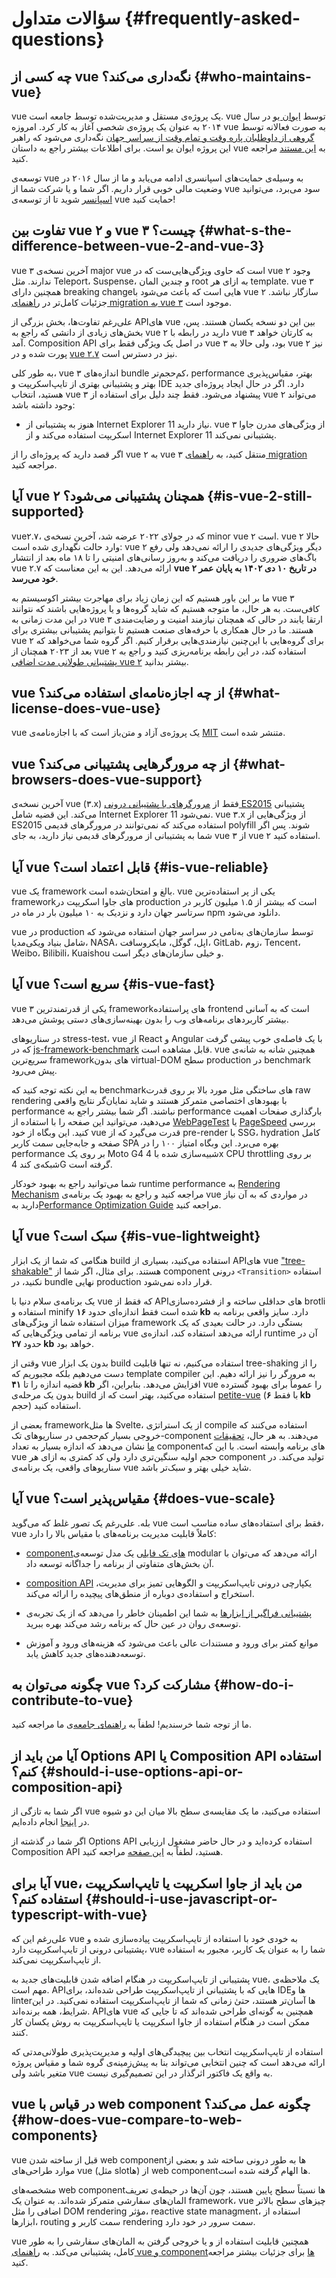 # سؤالات متداول {#frequently-asked-questions}

## چه کسی از vue نگه‌داری می‌کند؟ {#who-maintains-vue}

vue یک پروژه‌ی مستقل و مدیریت‌شده توسط جامعه است. vue توسط [ایوان یو](https://twitter.com/youyuxi) در سال ۲۰۱۴ به عنوان یک پروژه‌ی شخصی آغاز به کار کرد. امروزه vue به صورت فعالانه توسط [گروهی از داوطلبان پاره وقت و تمام وقت از سراسر جهان](/about/team) نگه‌داری می‌شود که راهبر این پروژه ایوان یو است. برای اطلاعات بیشتر راجع به داستان vue به [این مستند](https://www.youtube.com/watch?v=OrxmtDw4pVI) مراجعه کنید.

توسعه‌ی vue به وسیله‌ی حمایت‌های اسپانسری ادامه می‌یابد و ما از سال ۲۰۱۶ در وضعیت مالی خوبی قرار داریم. اگر شما و یا شرکت شما از vue سود می‌برد، می‌توانید [اسپانسر](/sponsor/) شوید تا از توسعه‌ی vue حمایت کنید!

## تفاوت بین vue ۲ و vue ۳ چیست؟ {#what-s-the-difference-between-vue-2-and-vue-3}

vue ۳ آخرین نسخه‌ی major vue است که حاوی ویژگی‌هایی‌ست که در vue ۲ وجود ندارند. مثل Teleport، Suspense، و چندین المان root به ازای هر template. vue ۳ همچنین دارای breaking changeهایی است که باعث می‌شود با vue ۲ سازگار نباشد. جزئیات کامل‌تر در [راهنمای migration به vue ۳](https://v3-migration.vuejs.org/) موجود است.

علی‌رغم تفاوت‌ها، بخش بزرگی از APIهای vue بین این دو نسخه یکسان هستند. پس، بخش‌های زیادی از دانشی که راجع به vue ۲ دارید در رابطه با vue ۳ به کارتان خواهد آمد. Composition API در اصل یک ویژگی فقط برای vue ۳ بود، ولی حالا به vue ۲ نیز پورت شده و در [vue ۲.۷](https://github.com/vuejs/vue/blob/main/CHANGELOG.md#270-2022-07-01) نیز در دسترس است.

به طور کلی، vue ۳ اندازه‌های bundle کم‌حجم‌تر، performance بهتر، مقیاس‌پذیری بهتر و پشتیبانی بهتری از تایپ‌اسکریپت و IDE دارد. اگر در حال ایجاد پروژه‌ای جدید هستید، انتخاب vue ۳ پیشنهاد می‌شود. فقط چند دلیل برای استفاده از vue ۲ می‌تواند وجود داشته باشد:

- هنوز به پشتیبانی از Internet Explorer 11 نیاز دارید. vue ۳ از ویژگی‌های مدرن جاوا اسکریپت استفاده می‌کند و از Internet Explorer 11 پشتیبانی نمی‌کند.

اگر قصد دارید که پروژه‌ای را از vue ۲ به vue ۳ منتقل کنید، به [راهنمای migration](https://v3-migration.vuejs.org/) مراجعه کنید.

## آیا vue ۲ همچنان پشتیبانی می‌شود؟ {#is-vue-2-still-supported}

vue۲.۷، که در جولای ۲۰۲۲ عرضه شد، آخرین نسخه‌ی minor vue ۲ است. vue ۲ حالا وارد حالت نگهداری شده است: vue ۲ دیگر ویژگی‌های جدیدی را ارائه نمی‌دهد ولی رفع باگ‌های ضروری را دریافت می‌کند و به‌روز رسانی‌های امنیتی را تا ۱۸ ماه بعد از انتشار vue ۲.۷ ارائه می‌دهد. این به این معناست که **vue ۲ در تاریخ ۱۰ دی ۱۴۰۲ به پایان عمر خود می‌رسد**.

ما بر این باور هستیم که این زمان زیاد برای مهاجرت بیشتر اکوسیستم به vue ۳ کافی‌ست.
به هر حال، ما متوجه هستیم که شاید گروه‌ها و یا پروژه‌هایی باشند که نتوانند در این مدت زمانی به vue ۳ ارتقا یابند در حالی که همچنان نیازمند امنیت و رضایت‌مندی هستند. ما در حال همکاری با حرفه‌های صنعت هستیم تا بتوانیم پشتیبانی بیشتری برای vue ۲ برای گروه‌هایی با این‌چنین نیازمندی‌هایی برقرار کنیم. اگر گروه شما می‌خواهد که بعد از ۲۰۲۳ همچنان از vue ۲ استفاده کند، در این رابطه برنامه‌ریزی کنید و راجع به [پشتیبانی طولانی مدت اضافی vue ۲](https://v2.vuejs.org/lts/) بیشتر بدانید.

## vue از چه اجازه‌نامه‌ای استفاده می‌کند؟ {#what-license-does-vue-use}

vue یک پروژه‌ی آزاد و متن‌باز است که با اجازه‌نامه‌ی [MIT](https://opensource.org/licenses/MIT) متنشر شده است.

## vue از چه مرورگرهایی پشتیبانی می‌کند؟ {#what-browsers-does-vue-support}

آخرین نسخه‌ی vue (۳.x) فقط از [مرورگرهای با پشتیبانی درونی ES2015](https://caniuse.com/es6) پشتیبانی می‌کند. این قضیه شامل Internet Explorer 11 نمی‌شود. vue ۳.x از ویژگی‌هایی از ES2015 استفاده می‌کند که نمی‌توانند در مرورگرهای قدیمی polyfill شوند. پس اگر شما به پشتیبانی از مرورگرهای قدیمی نیاز دارید، به جای vue ۳ از vue ۲ استفاده کنید.

## آیا vue قابل اعتماد است؟ {#is-vue-reliable}

vue یک framework بالغ و امتحان‌شده است. vue یکی از پر استفاده‌ترین frameworkهای جاوا اسکریپت در production است که بیشتر از ۱.۵ میلیون کاربر در سرتاسر جهان دارد و نزدیک به ۱۰ میلیون بار در ماه در npm دانلود می‌شود.

vue در production توسط سازمان‌های به‌نامی در سراسر جهان استفاده می‌شود که شامل بنیاد ویکی‌مدیا، NASA، اپل، گوگل، مایکروسافت، GitLab، زوم، Tencent، Weibo، Bilibili، Kuaishou و خیلی سازمان‌های دیگر است.

## آیا vue سریع است؟ {#is-vue-fast}

vue ۳ یکی از قدرتمندترین frameworkهای پراستفاده frontend است که به آسانی بیشتر کاربردهای برنامه‌های وب را بدون بهینه‌سازی‌های دستی پوشش می‌دهد.

در سناریوهای stress-test، vue از React و Angular با یک فاصله‌ی خوب پیشی گرفت که در [js-framework-benchmark](https://krausest.github.io/js-framework-benchmark/current.html) قابل مشاهده است. vue همچنین شانه به شانه‌ی سریع‌ترین frameworkهای بدون virtual-DOM سطح production در benchmark پیش می‌رود.

به این نکته توجه کنید که benchmarkهای ساختگی مثل مورد بالا بر روی قدرت raw rendering با بهبودهای اختصاصی متمرکز هستند و شاید نمایان‌گر نتایج واقعی performance نباشند. اگر شما بیشتر راجع به performance بارگذاری صفحات اهمیت می‌دهید، می‌توانید این صفحه را  با استفاده از [WebPageTest](https://www.webpagetest.org/lighthouse) یا [PageSpeed](https://pagespeed.web.dev/) بررسی کنید. این وبگاه از خود vue قدرت می‌گیرد که از pre-render با SSG، hydration کامل صفحه و جابه‌جایی سمت کاربر SPA بهره می‌برد. این وبگاه امتیاز ۱۰۰ را در performance بر روی یک Moto G4 شبیه‌سازی شده با 4x CPU throttling بر روی شبکه‌ی کند 4G گرفته است.

شما می‌توانید راجع به بهبود خودکار runtime performance به [Rendering Mechanism](/guide/extras/rendering-mechanism) مراجعه کنید و راجع به بهبود یک برنامه‌ی vue در مواردی که به آن نیاز دارید به[Performance Optimization Guide](/guide/best-practices/performance) مراجعه کنید.

## آیا vue سبک است؟ {#is-vue-lightweight}

هنگامی که شما از یک ابزار build استفاده می‌کنید، بسیاری از APIهای vue ["tree-shakable"](https://developer.mozilla.org/en-US/docs/Glossary/Tree_shaking) هستند. برای مثال، اگر شما از component درونی `<Transition>` استفاده نکنید، در bundle نهایی production قرار داده نمی‌شود.

یک برنامه‌ی سلام دنیا با vue که فقط از APIهای حداقلی ساخته و از فشرده‌سازی brotli استفاده و minify شده است فقط اندازه‌ای حدود **۱۶ kb** دارد. سایز واقعی برنامه به میزان استفاده شما از ویژگی‌های framework بستگی دارد. در حالت بعیدی که یک برنامه از تمامی ویژگی‌هایی که vue ارائه می‌دهد استفاده کند، اندازه‌ی runtime آن در حدود **۲۷ kb** خواهد بود.

وقتی از vue بدون یک ابزار build استفاده می‌کنیم، نه تنها قابلیت tree-shaking را از دست می‌دهیم بلکه مجبوریم که template compiler به مرورگر را نیز ارائه دهیم. این قضیه اندازه را تا **۴۱ kb** افزایش می‌دهد. بنابراین، اگر vue را عموماً برای بهبود گسترده بدون یک مرحله‌ی build استفاده می‌کنید، بهتر است که از [petite-vue](https://github.com/vuejs/petite-vue) (با فقط **۶ kb** حجم) استفاده کنید.

بعضی از frameworkها مثل Svelte، از یک استراتژی compile استفاده می‌کنند که خروجی بسیار کم‌حجمی در سناریوهای تک-component می‌دهند. به هر حال، [تحقیقات ما](https://github.com/yyx990803/vue-svelte-size-analysis) نشان می‌دهد که اندازه بسیار به تعداد componentهای برنامه وابسته است. با این که vue حجم اولیه سنگین‌تری دارد ولی کد کمتری به ازای هر component تولید می‌کند. در سناریوهای واقعی، یک برنامه‌ی vue شاید خیلی بهتر و سبک‌تر باشد.

## آیا vue مقیاس‌پذیر است؟ {#does-vue-scale}

بله. علی‌رغم یک تصور غلط که می‌گوید vue فقط برای استفاده‌های ساده مناسب است، vue کاملاً قابلیت مدیریت برنامه‌های با مقیاس بالا را دارد:

- [componentهای تک فایلی](/guide/scaling-up/sfc) یک مدل توسعه‌ی modular ارائه می‌دهد که می‌توان با آن بخش‌های متفاوتی از برنامه را جداگانه توسعه داد.

- [composition API](/guide/reusability/composables) یکپارچی درونی تایپ‌اسکریپت و الگوهایی تمیز برای مدیریت، استخراج و استفاده‌ی دوباره از منطق‌های پیچیده را ارائه می‌کند.

- [پشتیبانی فراگیر از ابزارها](/guide/scaling-up/tooling) به شما این اطمینان خاطر را می‌دهد که از یک تجربه‌ی توسعه‌ی روان در عین حال که برنامه رشد می‌کند بهره ببرید.


- موانع کمتر برای ورود و مستندات عالی باعث می‌شود که هزینه‌های ورود و آموزش توسعه‌دهنده‌های جدید کاهش یابد.

## چگونه می‌توان به vue مشارکت کرد؟ {#how-do-i-contribute-to-vue}

ما از توجه شما خرسندیم! لطفاً به [راهنمای جامعه](/about/community-guide)‌ی ما مراجعه کنید.

## آیا من باید از Options API یا Composition API استفاده کنم؟ {#should-i-use-options-api-or-composition-api}

اگر شما به تازگی از vue استفاده می‌کنید، ما یک مقایسه‌ی سطح بالا میان این دو شیوه در [اینجا](/guide/introduction#which-to-choose) انجام داده‌ایم.

اگر شما در گذشته از Options API استفاده کرده‌اید و در حال حاضر مشغول ارزیابی Composition API هستید، لطفاً به [این صفحه](/guide/extras/composition-api-faq) مراجعه کنید.

## آیا برای vue، من باید از جاوا اسکریپت یا تایپ‌اسکریپت استفاده کنم؟ {#should-i-use-javascript-or-typescript-with-vue}

علی‌رغم این که vue به خودی خود با استفاده از تایپ‌اسکریپت پیاده‌سازی شده و پشتیبانی درونی از تایپ‌اسکریپت دارد، vue شما را به عنوان یک کاربر، مجبور به استفاده از تایپ‌اسکریپت نمی‌کند.

پشتیبانی از تایپ‌اسکریپت در هنگام اضافه شدن قابلیت‌های جدید به vue، یک ملاحظه‌ی مهم است. APIهایی که با پشتیبانی از تایپ‌اسکریپت طراحی شده‌اند، برای IDEها و linterها آسان‌تر هستند، حتیٰ زمانی که شما از تایپ‌اسکریپت استفاده نمی‌کنید. در این شرایط، همه برنده‌اند. APIهای vue همچنین به گونه‌ای طراحی شده‌اند که تا جایی که ممکن است در هنگام استفاده از جاوا اسکریپت یا تایپ‌اسکریپت به روش یکسان کار کنند.

استفاده از تایپ‌اسکریپت انتخاب بین پیچیدگی‌های اولیه و مدیریت‌پذیری طولانی‌مدتی که ارائه می‌دهد است که چنین انتخابی می‌تواند بنا به پیش‌زمینه‌ی گروه شما و مقیاس پروژه متغیر باشد ولی vue به واقع یک فاکتور اثرگذار در این تصمیم‌گیری نیست.

## vue در قیاس با web component چگونه عمل می‌کند؟ {#how-does-vue-compare-to-web-components}

vue قبل از ساخته شدن web componentها به طور درونی ساخته شد و بعضی از موارد طراحی‌های vue (مثل slotها) از web componentها الهام گرفته شده است.

مشخصه‌های web componentها نسبتاً سطح پایین هستند، چون آن‌ها در حیطه‌ی تعریف المان‌های سفارشی متمرکز شده‌اند. به عنوان یک framework، vue چیزهای سطح بالاتر اضافی را مثل DOM rendering مؤثر، reactive state managment، استفاده از ابزارها، routing سمت کاربر و rendering سمت سرور در خود دارد.

vue همچنین قابلیت استفاده از و یا خروجی گرفتن به المان‌های سفارشی را به طور کامل، پشتیبانی می‌کند. به [راهنمای vue و componentها](/guide/extras/web-components) برای جزئیات بیشتر مراجعه کنید.

<!-- ## TODO How does Vue compare to React? -->

<!-- ## TODO How does Vue compare to Angular? -->
